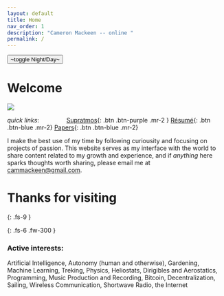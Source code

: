 ```yaml
---
layout: default
title: Home
nav_order: 1
description: "Cameron Mackeen -- online "
permalink: /
---
```



<button class="btn js-toggle-dark-mode">~toggle Night/Day~</button>

<script>
const toggleDarkMode = document.querySelector('.js-toggle-dark-mode')
const cssFile = document.querySelector('[rel="stylesheet"]')
const originalCssRef = cssFile.getAttribute('href')
const darkModeCssRef = originalCssRef.replace('just-the-docs.css', 'dark-mode-preview.css')

cssFile.setAttribute('href',  darkModeCssRef)

addEvent(toggleDarkMode, 'click', function(){
  if (cssFile.getAttribute('href') === originalCssRef) {
    cssFile.setAttribute('href',  darkModeCssRef)
  } else {
    cssFile.setAttribute('href', originalCssRef)
  }
})
</script>
# Welcome


![](/assets/cam_precipice.jpg)

*quick links*: &emsp;&emsp;&emsp;&emsp;
[Supratmos](/docs/projects/supratmos.md){: .btn .btn-purple .mr-2 }
[Résumé](/assets/cammackeen_resume.pdf){: .btn .btn-blue .mr-2}
[Papers](/docs/academic/academic.md){: .btn .btn-blue .mr-2}




 I make the best use of my time by following curiousity and focusing on
projects of passion. This website serves as my interface with the world to
share content related to my growth and experience, and if *anything* here
sparks thoughts worth sharing, please email me at cammackeen@gmail.com. 



# Thanks for visiting 

{: .fs-9 }

{: .fs-6 .fw-300 }





### Active interests:

Artificial Intelligence, Autonomy (human and otherwise), Gardening, Machine Learning, Treking, Physics,  Heliostats, Dirigibles and Aerostatics,
Programming, Music Production and Recording,  Bitcoin, Decentralization, Sailing, Wireless Communication, Shortwave Radio, the Internet 

